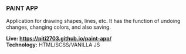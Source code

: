 <h3>PAINT APP</h3>

Application for drawing shapes, lines, etc. It has the function of undoing changes, changing colors, and also saving.

<b>Live: https://piti2703.github.io/paint-app/</b>
<br>
<b>Technology:</b> HTML/SCSS/VANILLA JS
